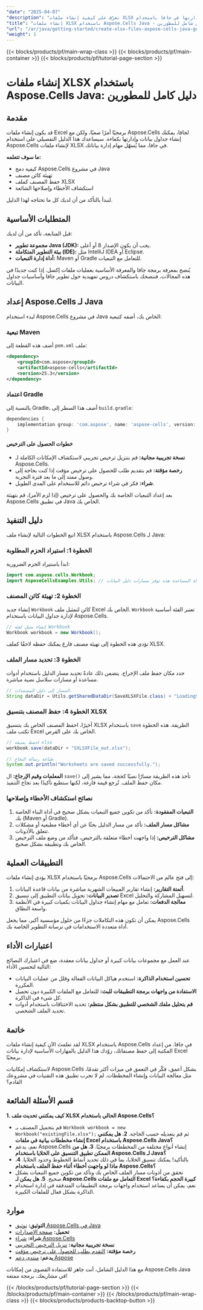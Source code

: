 ```yaml
---
"date": "2025-04-07"
"description": "تعرّف على كيفية إنشاء ملفات XLSX وإدارتها في جافا باستخدام Aspose.Cells. يغطي هذا الدليل الشامل الإعداد والتنفيذ واستكشاف الأخطاء وإصلاحها."
"title": "إنشاء ملفات XLSX باستخدام Aspose.Cells Java - دليل شامل للمطورين"
"url": "/ar/java/getting-started/create-xlsx-files-aspose-cells-java-guide/"
"weight": 1
---
```


{{< blocks/products/pf/main-wrap-class >}}
{{< blocks/products/pf/main-container >}}
{{< blocks/products/pf/tutorial-page-section >}}


# إنشاء ملفات XLSX باستخدام Aspose.Cells Java: دليل كامل للمطورين

## مقدمة

قد يكون إنشاء ملفات Excel برمجيًا أمرًا صعبًا، ولكن مع Aspose.Cells لجافا، يمكنك إنشاء جداول بيانات وإدارتها بكفاءة. سيساعدك هذا الدليل التفصيلي على استخدام Aspose.Cells لإنشاء ملفات XLSX في جافا، مما يُسهّل مهام إدارة بياناتك.

**ما سوف تتعلمه:**
- كيفية دمج Aspose.Cells في مشروع Java
- تهيئة كائن مصنف
- حفظ المصنف كملف XLSX
- استكشاف الأخطاء وإصلاحها الشائعة

لنبدأ بالتأكد من أن لديك كل ما تحتاجه لهذا الدليل.

## المتطلبات الأساسية

قبل المتابعة، تأكد من أن لديك:
- **مجموعة تطوير Java (JDK):** يجب أن يكون الإصدار 8 أو أعلى.
- **بيئة التطوير المتكاملة (IDE):** مثل IntelliJ IDEA أو Eclipse.
- **أداة إدارة التبعيات:** Maven أو Gradle للتعامل مع التبعيات.

يُنصح بمعرفة برمجة جافا والمعرفة الأساسية بعمليات ملفات إكسل. إذا كنت جديدًا في هذه المجالات، فننصحك باستكشاف دروس تمهيدية حول تطوير جافا وأساسيات جداول البيانات.

## إعداد Aspose.Cells لـ Java

لبدء استخدام Aspose.Cells في مشروع Java الخاص بك، أضفه كتبعية:

### تبعية Maven
أضف هذه القطعة إلى `pom.xml` ملف:
```xml
<dependency>
    <groupId>com.aspose</groupId>
    <artifactId>aspose-cells</artifactId>
    <version>25.3</version>
</dependency>
```

### اعتماد Gradle
بالنسبة إلى Gradle، أضف هذا السطر إلى `build.gradle`:
```gradle
dependencies {
    implementation group: 'com.aspose', name: 'aspose-cells', version: '25.3'
}
```

#### خطوات الحصول على الترخيص
- **نسخة تجريبية مجانية:** قم بتنزيل ترخيص تجريبي لاستكشاف الإمكانات الكاملة لـ Aspose.Cells.
- **رخصة مؤقتة:** قم بتقديم طلب للحصول على ترخيص مؤقت إذا كنت بحاجة إلى وصول ممتد إلى ما بعد فترة التجربة.
- **شراء:** فكر في شراء ترخيص دائم للاستخدام على المدى الطويل.

بعد إعداد التبعيات الخاصة بك والحصول على ترخيص (إذا لزم الأمر)، قم بتهيئة Aspose.Cells في تطبيق Java الخاص بك.

## دليل التنفيذ

اتبع الخطوات التالية لإنشاء ملف XLSX باستخدام Aspose.Cells لـ Java:

### الخطوة 1: استيراد الحزم المطلوبة
ابدأ باستيراد الحزم الضرورية:
```java
import com.aspose.cells.Workbook;
import AsposeCellsExamples.Utils; // بافتراض أن فئة الأداة المساعدة هذه توفر مسارات دليل البيانات.
```

### الخطوة 2: تهيئة كائن المصنف
إنشاء جديد `Workbook` كائن لتمثيل ملف Excel الخاص بك. `Workbook` تعتبر الفئة أساسية لإدارة جداول البيانات باستخدام Aspose.Cells.
```java
// إنشاء مثيل لفئة Workbook
Workbook workbook = new Workbook();
```
تؤدي هذه الخطوة إلى تهيئة مصنف فارغ يمكنك حفظه لاحقًا كملف XLSX.

### الخطوة 3: تحديد مسار الملف
حدد مكان حفظ ملف الإخراج. يتضمن ذلك عادةً تحديد مسار الدليل باستخدام أدوات مساعدة أو مسارات سلاسل نصية مباشرة.
```java
// المسار إلى دليل المستندات.
String dataDir = Utils.getSharedDataDir(SaveXLSXFile.class) + "LoadingSavingConvertingAndManaging/";
```

### الخطوة 4: حفظ المصنف بتنسيق XLSX
أخيرًا، احفظ المصنف الخاص بك بتنسيق XLSX باستخدام `save` الطريقة. هذه الخطوة تكتب ملف Excel الخاص بك على القرص.
```java
// احفظ بصيغة xlsx
workbook.save(dataDir + "SXLSXFile_out.xlsx");

// طباعة رسالة النجاح
System.out.println("Worksheets are saved successfully.");
```
**المعلمات وقيم الإرجاع:**
ال `save()` تأخذ هذه الطريقة مسارًا نصيًا كحجة، مما يشير إلى مكان حفظ الملف. تُرجع قيمة فارغة، لكنها ستطبع تأكيدًا بعد نجاح التنفيذ.

### نصائح استكشاف الأخطاء وإصلاحها
1. **التبعيات المفقودة:** تأكد من تكوين جميع التبعيات بشكل صحيح في أداة البناء الخاصة بك (Maven أو Gradle).
2. **مشاكل مسار الملف:** تأكد من مسار الدليل بحثًا عن أي أخطاء مطبعية أو مشكلات تتعلق بالأذونات.
3. **مشاكل الترخيص:** إذا واجهت أخطاء متعلقة بالترخيص، فتأكد من وضع ملف الترخيص الخاص بك وتطبيقه بشكل صحيح.

## التطبيقات العملية
يؤدي إنشاء ملفات XLSX برمجيًا باستخدام Aspose.Cells إلى فتح عالم من الاحتمالات:
1. **أتمتة التقارير:** إنشاء تقارير المبيعات الشهرية مباشرة من بيانات قاعدة البيانات.
2. **تصدير البيانات:** تحويل بيانات التطبيق إلى تنسيق Excel لتسهيل المشاركة والتحليل.
3. **معالجة الدفعات:** تعامل مع مهام إنشاء جداول البيانات بكميات كبيرة في الأنظمة واسعة النطاق.

يمكن أن تكون هذه التكاملات جزءًا من حلول مؤسسية أكبر، مما يجعل Aspose.Cells أداة متعددة الاستخدامات في ترسانة التطوير الخاصة بك.

## اعتبارات الأداء
عند العمل مع مجموعات بيانات كبيرة أو جداول بيانات معقدة، ضع في اعتبارك النصائح التالية لتحسين الأداء:
- **تحسين استخدام الذاكرة:** استخدم هياكل البيانات الفعالة وقلل من عمليات البيانات المكررة.
- **الاستفادة من واجهات برمجة التطبيقات للبث:** للتعامل مع الملفات الكبيرة دون تحميل كل شيء في الذاكرة.
- **قم بتحليل ملفك الشخصي للتطبيق بشكل منتظم:** تحديد الاختناقات باستخدام أدوات تحديد الملف الشخصي.

## خاتمة
لقد تعلمتَ الآن كيفية إنشاء ملفات XLSX باستخدام Aspose.Cells في جافا. من إعداد المكتبة إلى حفظ مصنفاتك، زوّدك هذا الدليل بالمهارات الأساسية لإدارة بيانات Excel برمجيًا.

لاستكشاف إمكانيات Aspose.Cells بشكل أعمق، فكّر في التعمق في ميزات أكثر تقدمًا، مثل معالجة البيانات وإنشاء المخططات. لم لا تجرب تطبيق هذه التقنيات في مشروعك القادم؟

## قسم الأسئلة الشائعة
**1. كيف يمكنني تحديث ملف XLSX الحالي باستخدام Aspose.Cells؟**
   - قم بتحميل المصنف بـ `Workbook workbook = new Workbook("existingFile.xlsx");` ثم قم بتعديله حسب الحاجة.
**2. هل يمكنني إنشاء مخططات بيانية في ملفات Excel باستخدام Aspose.Cells Java؟**
   - نعم، يدعم Aspose.Cells إنشاء أنواع مختلفة من المخططات برمجيًا.
**3. هل من الممكن تطبيق التنسيق على الخلايا باستخدام Aspose.Cells لـ Java؟**
   - بالتأكيد! يمكنك تنسيق الخلايا، بما في ذلك تحديد أنماط الخطوط وحدود الخلايا.
**4. ماذا لو واجهت أخطاء أثناء حفظ الملف باستخدام Aspose.Cells؟**
   - تحقق من أذونات مسار الملف الخاص بك وتأكد من تكوين جميع التبعيات بشكل صحيح.
**5. هل يمكن لـ Aspose.Cells التعامل مع ملفات Excel كبيرة الحجم بكفاءة؟**
   - نعم، يمكن أن يساعد استخدام واجهات برمجة التطبيقات المتدفقة في إدارة استخدام الذاكرة بشكل فعال للملفات الكبيرة.

## موارد
- **التوثيق:** [توثيق Aspose.Cells في Java](https://reference.aspose.com/cells/java/)
- **تحميل:** [صفحة الإصدارات](https://releases.aspose.com/cells/java/)
- **شراء:** [شراء Aspose.Cells](https://purchase.aspose.com/buy)
- **نسخة تجريبية مجانية:** [تنزيل الترخيص التجريبي](https://releases.aspose.com/cells/java/)
- **رخصة مؤقتة:** [التقدم بطلب للحصول على ترخيص مؤقت](https://purchase.aspose.com/temporary-license/)
- **يدعم:** [منتدى دعم Aspose](https://forum.aspose.com/c/cells/9)

مع هذا الدليل الشامل، أنت جاهز للاستفادة القصوى من إمكانات Aspose.Cells Java في مشاريعك. برمجة ممتعة!


{{< /blocks/products/pf/tutorial-page-section >}}
{{< /blocks/products/pf/main-container >}}
{{< /blocks/products/pf/main-wrap-class >}}
{{< blocks/products/products-backtop-button >}}